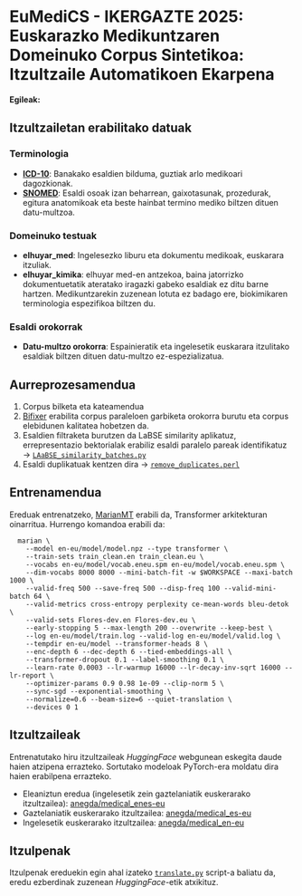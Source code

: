 # EuMediCS - IKERGAZTE 2025: Euskarazko Medikuntzaren Domeinuko Corpus Sintetikoa: Itzultzaile Automatikoen Ekarpena
**Egileak:**

## Itzultzailetan erabilitako datuak

### Terminologia

* [**ICD-10**](https://icdcdn.who.int/icd10/index.html): Banakako esaldien bilduma, guztiak arlo medikoari dagozkionak.
* [**SNOMED**](https://www.sanidad.gob.es/va/areas/saludDigital/interoperabilidadSemantica/factoriaRecursos/snomedCT/home.htm): Esaldi osoak izan beharrean, gaixotasunak, prozedurak, egitura anatomikoak eta beste hainbat termino mediko biltzen dituen datu-multzoa.

### Domeinuko testuak

* **elhuyar_med**: Ingelesezko liburu eta dokumentu medikoak, euskarara itzuliak.
* **elhuyar_kimika**: elhuyar med-en antzekoa, baina jatorrizko dokumentuetatik ateratako iragazki gabeko esaldiak ez ditu barne hartzen. Medikuntzarekin zuzenean lotuta ez badago ere, biokimikaren terminologia espezifikoa biltzen du.

### Esaldi orokorrak

* **Datu-multzo orokorra**: Espainieratik eta ingelesetik euskarara itzulitako esaldiak biltzen dituen datu-multzo ez-espezializatua.

## Aurreprozesamendua

1. Corpus bilketa eta kateamendua
2. [Bifixer](https://github.com/bitextor/bifixer) erabilita corpus paraleloen garbiketa orokorra burutu eta corpus elebidunen kalitatea hobetzen da.
3. Esaldien filtraketa burutzen da LaBSE similarity aplikatuz, errepresentazio bektorialak erabiliz esaldi paralelo pareak identifikatuz → [``LAaBSE_similarity_batches.py``](LaBSE_similarity_batches.py)
4. Esaldi duplikatuak kentzen dira → [``remove_duplicates.perl``](remove_duplicates.perl)


## Entrenamendua

Ereduak entrenatzeko, [MarianMT](https://huggingface.co/docs/transformers/model_doc/marian) erabili da, Transformer arkitekturan oinarritua. Hurrengo komandoa erabili da:

```
  marian \
    --model en-eu/model/model.npz --type transformer \
    --train-sets train_clean.en train_clean.eu \
    --vocabs en-eu/model/vocab.eneu.spm en-eu/model/vocab.eneu.spm \
    --dim-vocabs 8000 8000 --mini-batch-fit -w $WORKSPACE --maxi-batch 1000 \
    --valid-freq 500 --save-freq 500 --disp-freq 100 --valid-mini-batch 64 \
    --valid-metrics cross-entropy perplexity ce-mean-words bleu-detok \
    --valid-sets Flores-dev.en Flores-dev.eu \
    --early-stopping 5 --max-length 200 --overwrite --keep-best \
    --log en-eu/model/train.log --valid-log en-eu/model/valid.log \
    --tempdir en-eu/model --transformer-heads 8 \
    --enc-depth 6 --dec-depth 6 --tied-embeddings-all \
    --transformer-dropout 0.1 --label-smoothing 0.1 \
    --learn-rate 0.0003 --lr-warmup 16000 --lr-decay-inv-sqrt 16000 --lr-report \
    --optimizer-params 0.9 0.98 1e-09 --clip-norm 5 \
    --sync-sgd --exponential-smoothing \
    --normalize=0.6 --beam-size=6 --quiet-translation \
    --devices 0 1
```

## Itzultzaileak

Entrenatutako hiru itzultzaileak *HuggingFace* webgunean eskegita daude haien atzipena errazteko. Sortutako modeloak PyTorch-era moldatu dira haien erabilpena errazteko.

* Eleaniztun eredua (ingelesetik zein gaztelaniatik euskerarako itzultzailea): [anegda/medical_enes-eu](https://huggingface.co/anegda/medical_enes-eu)
* Gaztelaniatik euskerarako itzultzailea: [anegda/medical_es-eu](https://huggingface.co/anegda/medical_es-eu)
* Ingelesetik euskerarako itzultzailea: [anegda/medical_en-eu](https://huggingface.co/anegda/medical_en-eu) 

## Itzulpenak

Itzulpenak ereduekin egin ahal izateko [``translate.py``](https://github.com/Maits27/IKERGAZTE/blob/main/translate.py) script-a baliatu da, eredu ezberdinak zuzenean *HuggingFace*-etik atxikituz. 

